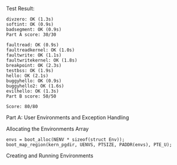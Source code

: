 Test Result:

	divzero: OK (1.3s) 	
	softint: OK (0.9s) 
	badsegment: OK (0.9s) 
	Part A score: 30/30

	faultread: OK (0.9s) 
	faultreadkernel: OK (1.0s) 
	faultwrite: OK (1.1s) 
	faultwritekernel: OK (1.8s) 
	breakpoint: OK (2.3s) 
	testbss: OK (1.9s) 
	hello: OK (2.1s) 
	buggyhello: OK (0.9s) 
	buggyhello2: OK (1.6s) 
	evilhello: OK (1.3s) 
	Part B score: 50/50

	Score: 80/80

Part A: User Environments and Exception Handling

Allocating the Environments Array

	envs = boot_alloc(NENV * sizeof(struct Env));
	boot_map_region(kern_pgdir, UENVS, PTSIZE, PADDR(envs), PTE_U);
	
Creating and Running Environments


